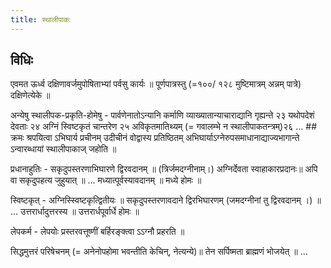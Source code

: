 ```yaml
---
title: स्थालीपाकः
---
```


## विधिः

एवमत ऊर्ध्व दक्षिणावर्जमुपोषिताभ्यां पर्वसु कार्यः ॥ पूर्णपात्रस्तु (=१००/ १२८ मुष्टिमात्रम् अन्नम् पात्रे) दक्षिणेत्येके ॥

अन्येषु स्थालीपक-प्रकृति-होमेषु - पार्वणेनातोऽन्यानि कर्माणि व्याख्यातान्याचाराद्यानि गृह्यन्ते २३ यथोपदेशं देवताः २४ अग्निं स्विष्टकृतं चान्तरेण २५ अविकृतमातिथ्यम्  (= गवालम्भे न स्थालीपाकतन्त्रम्)२६
…
##‌ क्रमः
श्रपयित्वा ऽभिघार्य प्रचीनम् उदीचीनं वोद्वास्य प्रतिष्ठितम् अभिघार्याऽग्नेरुपसमाधानाद्याज्यभागान्ते ऽन्वारब्धायां स्थालीपाकाज् जहोति ॥

प्रधानाहुतिः - सकृदुपस्तरणाभिघारणे द्विरवदानम् ॥ (त्रिर्जमदग्नीनाम्।) अग्निर्देवता स्वाहाकारप्रदानः॥  अपि वा सकृदुपहत्य जुहुयात् ॥  … मध्यात्पूर्वस्यावदानम् ॥ मध्ये होमः ॥

स्विष्टकृत् - अग्निस्स्विष्टकृत्द्वितीयः ॥ सकृदुपस्तरणावदाने द्विरभिघारणम् (जमदग्नीनां तु द्विरवदानम् ।) ॥  … उत्तरार्धादुत्तरस्य ॥ उत्तरार्धपूर्वार्धे होमः ॥

लेपकर्म - लेपयोः प्रस्तरवत्तूष्णीं बर्हिरङ्क्त्वा ऽऽग्नौ प्रहरति ॥

सिद्धमुत्तरं परिषेचनम्  (= अनेनोपहोमा भवन्तीति केचिन्, नेत्यन्ये)॥ तेन सर्पिष्मता ब्राह्मणं भोजयेत् ॥ … 

